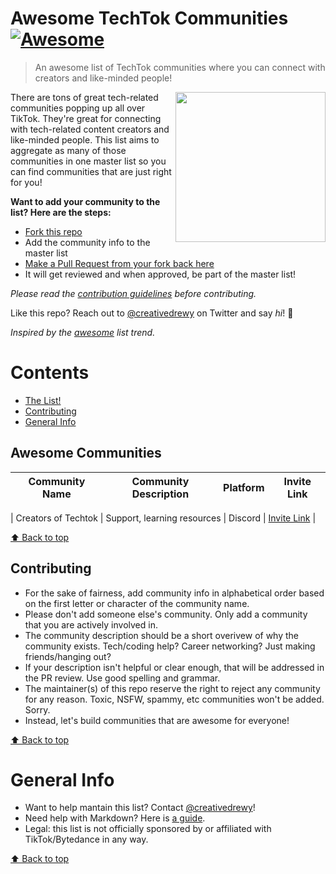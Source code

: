 # Awesome TechTok Communities [![Awesome](https://cdn.rawgit.com/sindresorhus/awesome/d7305f38d29fed78fa85652e3a63e154dd8e8829/media/badge.svg)](https://github.com/sindresorhus/awesome)

> An awesome list of TechTok communities where you can connect with creators and like-minded people!

[<img src="https://upload.wikimedia.org/wikipedia/en/thumb/a/a9/TikTok_logo.svg/1920px-TikTok_logo.svg.png" align="right" width="240">](https://www.tiktok.com/)

There are tons of great tech-related communities popping up all over TikTok. They're great for connecting with tech-related content creators and like-minded people. This list aims to aggregate as many of those communities in one master list so you can find communities that are just right for you! 

**Want to add your community to the list? Here are the steps:**

- [Fork this repo](https://docs.github.com/en/free-pro-team@latest/github/getting-started-with-github/fork-a-repo)
- Add the community info to the master list
- [Make a Pull Request from your fork back here](https://docs.github.com/en/free-pro-team@latest/github/collaborating-with-issues-and-pull-requests/creating-a-pull-request-from-a-fork)
- It will get reviewed and when approved, be part of the master list!

_Please read the [contribution guidelines](#contributing) before contributing._

Like this repo? Reach out to [@creativedrewy](https://twitter.com/creativedrewy) on Twitter and say _hi_! 👋

_Inspired by the [awesome](https://github.com/sindresorhus/awesome) list trend._

# Contents

- [The List!](#awesome-developers)
- [Contributing](#contributing)
- [General Info](#general-info)

## Awesome Communities

<!-- Link Item Template --

Community Name | Community description | Community Platform (Discord/Slack/Telegram/etc) | [Community Invite Link](https://www.yourcommunity.com/invite) |

-- /Link Item Template -->

| Community Name | Community Description | Platform | Invite Link |
| ------ | ------------------------------------ | ----------------------------------------------------------- | --------------------------------------------- |

| Creators of Techtok | Support, learning resources | Discord | [Invite Link](https://discord.gg/wYsNTgywF2) |

<!-- Don't forget to add the info alphabetically by first letter of community name -->

[⬆ Back to top](#contents)

## Contributing

- For the sake of fairness, add community info in alphabetical order based on the first letter or character of the community name.
- Please don't add someone else's community. Only add a community that you are actively involved in.
- The community description should be a short overivew of why the community exists. Tech/coding help? Career networking? Just making friends/hanging out?
- If your description isn't helpful or clear enough, that will be addressed in the PR review. Use good spelling and grammar.
- The maintainer(s) of this repo reserve the right to reject any community for any reason. Toxic, NSFW, spammy, etc communities won't be added. Sorry.
- Instead, let's build communities that are awesome for everyone!

[⬆ Back to top](#contents)

# General Info

- Want to help mantain this list? Contact [@creativedrewy](https://www.tiktok.com/@creativedrewy)!
- Need help with Markdown? Here is [a guide](https://guides.github.com/features/mastering-markdown/).
- Legal: this list is not officially sponsored by or affiliated with TikTok/Bytedance in any way.

[⬆ Back to top](#contents)
